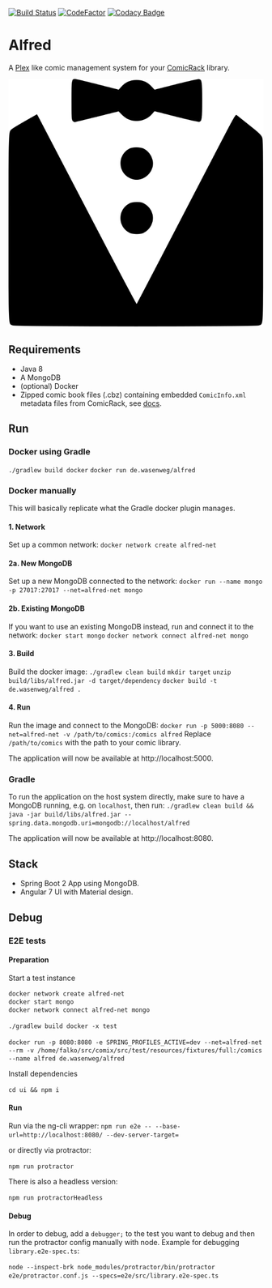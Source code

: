 [![Build Status](https://travis-ci.org/kaethorn/alfred.svg?branch=master)](https://travis-ci.org/kaethorn/alfred)
[![CodeFactor](https://www.codefactor.io/repository/github/kaethorn/alfred/badge)](https://www.codefactor.io/repository/github/kaethorn/alfred)
[![Codacy Badge](https://api.codacy.com/project/badge/Grade/ef19770451cb4dc692488da4382f9ffc)](https://app.codacy.com/app/scf/alfred?utm_source=github.com&utm_medium=referral&utm_content=kaethorn/alfred&utm_campaign=Badge_Grade_Dashboard)

# Alfred

A [Plex](https://www.plex.tv/) like comic management system for your [ComicRack](http://comicrack.cyolito.com/) library.

![Alfred](./alfred.svg)

## Requirements

* Java 8
* A MongoDB
* (optional) Docker
* Zipped comic book files (.cbz) containing embedded `ComicInfo.xml` metadata files from ComicRack, see [docs](http://comicrack.cyolito.com/software/windows/windows-documentation/7-meta-data-in-comic-files).

## Run

### Docker using Gradle

`./gradlew build docker`
`docker run de.wasenweg/alfred`

### Docker manually

This will basically replicate what the Gradle docker plugin manages.

#### 1. Network
Set up a common network:
`docker network create alfred-net`

#### 2a. New MongoDB
Set up a new MongoDB connected to the network:
`docker run --name mongo -p 27017:27017 --net=alfred-net mongo`

#### 2b. Existing MongoDB
If you want to use an existing MongoDB instead, run and connect it to the network:
`docker start mongo`
`docker network connect alfred-net mongo`

#### 3. Build
Build the docker image:
`./gradlew clean build`
`mkdir target`
`unzip build/libs/alfred.jar -d target/dependency`
`docker build -t de.wasenweg/alfred .`

#### 4. Run
Run the image and connect to the MongoDB:
`docker run -p 5000:8080 --net=alfred-net -v /path/to/comics:/comics alfred`
Replace `/path/to/comics` with the path to your comic library.

The application will now be available at http://localhost:5000.

### Gradle

To run the application on the host system directly, make sure to have a MongoDB running, e.g. on `localhost`, then run:
`./gradlew clean build && java -jar build/libs/alfred.jar --spring.data.mongodb.uri=mongodb://localhost/alfred`

The application will now be available at http://localhost:8080.

## Stack

* Spring Boot 2 App using MongoDB.
* Angular 7 UI with Material design.

## Debug

### E2E tests

#### Preparation

Start a test instance

```
docker network create alfred-net
docker start mongo
docker network connect alfred-net mongo

./gradlew build docker -x test

docker run -p 8080:8080 -e SPRING_PROFILES_ACTIVE=dev --net=alfred-net --rm -v /home/falko/src/comix/src/test/resources/fixtures/full:/comics --name alfred de.wasenweg/alfred
```

Install dependencies

`cd ui && npm i`

#### Run

Run via the ng-cli wrapper:
`npm run e2e -- --base-url=http://localhost:8080/ --dev-server-target=`

or directly via protractor:

`npm run protractor`

There is also a headless version:

`npm run protractorHeadless`

#### Debug

In order to debug, add a `debugger;` to the test you want to debug and then run the protractor config manually with node. Example for debugging `library.e2e-spec.ts`:

`node --inspect-brk node_modules/protractor/bin/protractor e2e/protractor.conf.js --specs=e2e/src/library.e2e-spec.ts`
